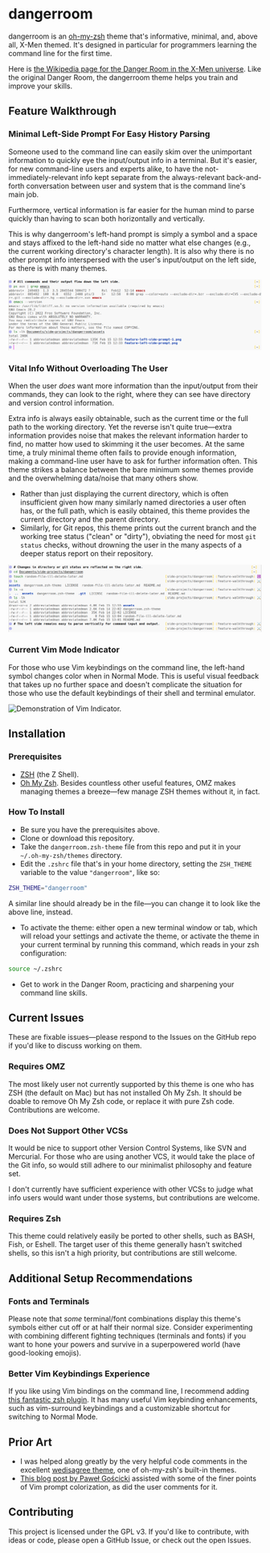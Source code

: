 # dangerroom

dangerroom is an [oh-my-zsh][oh-my-zsh] theme that's informative, minimal, and, above all, X-Men themed. It's designed in particular for programmers learning the command line for the first time.

Here is [the Wikipedia page for the Danger Room in the X-Men universe](https://en.wikipedia.org/wiki/Danger_Room). Like the original Danger Room, the dangerroom theme helps you train and improve your skills.

## Feature Walkthrough

### Minimal Left-Side Prompt For Easy History Parsing

Someone used to the command line can easily skim over the unimportant information to quickly eye the input/output info in a terminal. But it's easier, for new command-line users and experts alike, to have the not-immediately-relevant info kept separate from the always-relevant back-and-forth conversation between user and system that is the command line's main job.

Furthermore, vertical information is far easier for the human mind to parse quickly than having to scan both horizontally and vertically.

This is why dangerroom's left-hand prompt is simply a symbol and a space and stays affixed to the left-hand side no matter what else changes (e.g., the current working directory's character length). It is also why there is no other prompt info interspersed with the user's input/output on the left side, as there is with many themes.

![Demonstration of easy-to-parse input/output.](./assets/feature-walkthrough-screenshot-1.png "The X-Men believe in left-side prompt minimalism. Or they would, if they were computer hackers.")

### Vital Info Without Overloading The User

When the user _does_ want more information than the input/output from their commands, they can look to the right, where they can see have directory and version control information.

Extra info is always easily obtainable, such as the current time or the full path to the working directory. Yet the reverse isn't quite true—extra information provides noise that makes the relevant information harder to find, no matter how used to skimming it the user becomes. At the same time, a truly minimal theme often fails to provide enough information, making a command-line user have to ask for further information often. This theme strikes a balance between the bare minimum some themes provide and the overwhelming data/noise that many others show.

- Rather than just displaying the current directory, which is often insufficient given how many similarly named directories a user often has, or the full path, which is easily obtained, this theme provides the current directory and the parent directory.
- Similarly, for Git repos, this theme prints out the current branch and the working tree status ("clean" or "dirty"), obviating the need for most `git status` checks, without drowning the user in the many aspects of a deeper status report on their repository.

![Demonstration that directory and version control changes don't affect the ease of parsing.](./assets/feature-walkthrough-screenshot-2.png "Marvel would love this prompt as much as the X-Men would., and neither party would ever consider suing me I hope.")

### Current Vim Mode Indicator

For those who use Vim keybindings on the command line, the left-hand symbol changes color when in Normal Mode. This is useful visual feedback that takes up no further space and doesn't complicate the situation for those who use the default keybindings of their shell and terminal emulator.

![Demonstration of Vim Indicator.](./assets/feature-walkthrough-screenshot-3.png "Maybe they'd even welcome the tribute! Yessir, I bet they'd even make me an honorary X-Man! \"The Hacker\"? \"Captain Coder\"? \"Mister Middle-Aged\"?")

## Installation

### Prerequisites

- [ZSH](https://en.wikipedia.org/wiki/Z_shell) (the Z Shell).
- [Oh My Zsh][oh-my-zsh]. Besides countless other useful features, OMZ makes managing themes a breeze—few manage ZSH themes without it, in fact.

### How To Install

- Be sure you have the prerequisites above.
- Clone or download this repository.
- Take the `dangerroom.zsh-theme` file from this repo and put it in your `~/.oh-my-zsh/themes` directory.
- Edit the `.zshrc` file that's in your home directory, setting the `ZSH_THEME` variable to the value `"dangerroom"`, like so:

```sh
ZSH_THEME="dangerroom"
```

A similar line should already be in the file—you can change it to look like the above line, instead.

- To activate the theme: either open a new terminal window or tab, which will reload your settings and activate the theme, or activate the theme in your current terminal by running this command, which reads in your zsh configuration:

```sh
source ~/.zshrc
```

- Get to work in the Danger Room, practicing and sharpening your command line skills.

## Current Issues

These are fixable issues—please respond to the Issues on the GitHub repo if you'd like to discuss working on them.

### Requires OMZ

The most likely user not currently supported by this theme is one who has ZSH (the default on Mac) but has not installed Oh My Zsh. It should be doable to remove Oh My Zsh code, or replace it with pure Zsh code. Contributions are welcome.

### Does Not Support Other VCSs

It would be nice to support other Version Control Systems, like SVN and Mercurial. For those who are using another VCS, it would take the place of the Git info, so would still adhere to our minimalist philosophy and feature set.

I don't currently have sufficient experience with other VCSs to judge what info users would want under those systems, but contributions are welcome.

### Requires Zsh

This theme could relatively easily be ported to other shells, such as BASH, Fish, or Eshell. The target user of this theme generally hasn't switched shells, so this isn't a high priority, but contributions are still welcome.

## Additional Setup Recommendations

### Fonts and Terminals

Please note that _some_ terminal/font combinations display this theme's symbols either cut off or at half their normal size. Consider experimenting with combining different fighting techniques (terminals and fonts) if you want to hone your powers and survive in a superpowered world (have good-looking emojis).

### Better Vim Keybindings Experience

If you like using Vim bindings on the command line, I recommend adding [this fantastic zsh plugin](https://github.com/softmoth/zsh-vim-mode). It has many useful Vim keybinding enhancements, such as vim-surround keybindings and a customizable shortcut for switching to Normal Mode.

## Prior Art

- I was helped along greatly by the very helpful code comments in the excellent [wedisagree theme](https://github.com/ohmyzsh/ohmyzsh/blob/master/themes/wedisagree.zsh-theme), one of oh-my-zsh's built-in themes. 
- [This blog post by Paweł Gościcki](http://pawelgoscicki.com/archives/2012/09/vi-mode-indicator-in-zsh-prompt/) assisted with some of the finer points of Vim prompt colorization, as did the user comments for it.

## Contributing

This project is licensed under the GPL v3. If you'd like to contribute, with ideas or code, please open a GitHub Issue, or check out the open Issues.

[oh-my-zsh]: https://ohmyz.sh/
